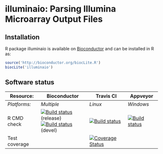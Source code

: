 # illuminaio: Parsing Illumina Microarray Output Files


## Installation
R package illuminaio is available on [Bioconductor](http://www.bioconductor.org/packages/devel/bioc/html/illuminaio.html) and can be installed in R as:

```r
source('http://bioconductor.org/biocLite.R')
biocLite('illuminaio')
```


## Software status

| Resource:     | Bioconductor        | Travis CI     | Appveyor         |
| ------------- | ------------------- | ------------- | ---------------- |
| _Platforms:_  | _Multiple_          | _Linux_       | _Windows_        |
| R CMD check   | <a href="http://bioconductor.org/checkResults/release/bioc-LATEST/illuminaio/"><img border="0" src="http://bioconductor.org/shields/build/release/bioc/illuminaio.svg" alt="Build status"></a> (release)</br><a href="http://bioconductor.org/checkResults/devel/bioc-LATEST/illuminaio/"><img border="0" src="http://bioconductor.org/shields/build/devel/bioc/illuminaio.svg" alt="Build status"></a> (devel) | <a href="https://travis-ci.org/HenrikBengtsson/illuminaio"><img src="https://travis-ci.org/HenrikBengtsson/illuminaio.svg" alt="Build status"></a> | <a href="https://ci.appveyor.com/project/HenrikBengtsson/illuminaio"><img src="https://ci.appveyor.com/api/projects/status/github/HenrikBengtsson/illuminaio?svg=true" alt="Build status"></a> |
| Test coverage |                     | <a href="https://coveralls.io/r/HenrikBengtsson/illuminaio"><img src="https://coveralls.io/repos/HenrikBengtsson/illuminaio/badge.svg?branch=develop" alt="Coverage Status"/></a>   |                  |
